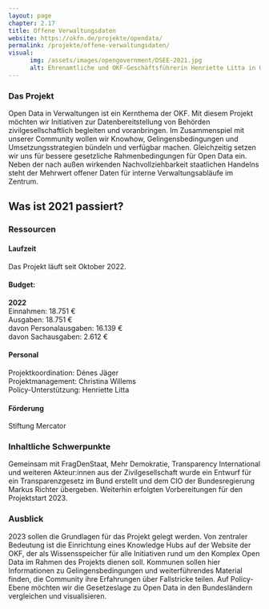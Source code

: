 ```yaml
---
layout: page
chapter: 2.17
title: Offene Verwaltungsdaten
website: https://okfn.de/projekte/opendata/
permalink: /projekte/offene-verwaltungsdaten/
visual:
      img: /assets/images/opengovernment/DSEE-2021.jpg
      alt: Ehrenamtliche und OKF-Geschäftsführerin Henriette Litta in Ulm
---
```


### Das Projekt

Open Data in Verwaltungen ist ein Kernthema der OKF. Mit diesem Projekt möchten wir Initiativen zur Datenbereitstellung von Behörden zivilgesellschaftlich begleiten und voranbringen. Im Zusammenspiel mit unserer Community wollen wir Knowhow, Gelingensbedingungen und Umsetzungsstrategien bündeln und verfügbar machen. Gleichzeitig setzen wir uns für bessere gesetzliche Rahmenbedingungen für Open Data ein. Neben der nach außen wirkenden Nachvollziehbarkeit staatlichen Handelns steht der Mehrwert offener Daten für interne Verwaltungsabläufe im Zentrum.

## Was ist 2021 passiert?

### Ressourcen

#### Laufzeit
Das Projekt läuft seit Oktober 2022. 

#### Budget: 

**2022**<br>
Einnahmen: 18.751 €<br>
Ausgaben: 18.751 €<br>
davon Personalausgaben: 16.139 €<br>
davon Sachausgaben: 2.612 €<br>

#### Personal
Projektkoordination: Dénes Jäger <br>
Projektmanagement: Christina Willems <br>
Policy-Unterstützung: Henriette Litta

#### Förderung
Stiftung Mercator

### Inhaltliche Schwerpunkte

Gemeinsam mit FragDenStaat, Mehr Demokratie, Transparency International und weiteren Akteur:innen aus der Zivilgesellschaft wurde ein Entwurf für ein Transparenzgesetz im Bund erstellt und dem CIO der Bundesregierung Markus Richter übergeben. Weiterhin erfolgten Vorbereitungen für den Projektstart 2023.

### Ausblick

2023 sollen die Grundlagen für das Projekt gelegt werden. Von zentraler Bedeutung ist die Einrichtung eines Knowledge Hubs auf der Website der OKF, der als Wissensspeicher für alle Initiativen rund um den Komplex Open Data im Rahmen des Projekts dienen soll. Kommunen sollen hier Informationen zu Gelingensbedingungen und weiterführendes Material finden, die Community ihre Erfahrungen über Fallstricke teilen. Auf Policy-Ebene möchten wir die Gesetzeslage zu Open Data in den Bundesländern vergleichen und visualisieren.

